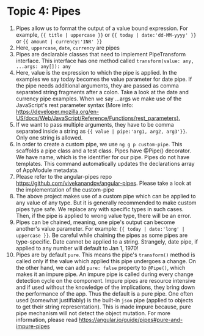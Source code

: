# Topic 4: Pipes

1. Pipes allow us to format the output of a value bound expression. For example, `{{ title | uppercase }}` or `{{ today | date:'dd-MM-yyyy' }}` or `{{ amount | currency:'INR' }}`
2. Here, `uppercase`, `date`, `currency` are pipes
3. Pipes are declarable classes that need to implement PipeTransform interface. This interface has one method called `transform(value: any, ...args: any[]): any`
4. Here, value is the expression to which the pipe is applied. In the examples we say today becomes the value parameter for date pipe. If the pipe needs additional arguments, they are passed as comma separated string fragments after a colon. Take a look at the date and currency pipe examples. When we say ...args we make use of the JavaScript's rest parameter syntax (More info: <https://developer.mozilla.org/en-US/docs/Web/JavaScript/Reference/Functions/rest_parameters).>
5. If we want to pass multiple arguments, they have to be comma separated inside a string as `{{ value | pipe:'arg1, arg2, arg3'}}`. Only one string is allowed.
6. In order to create a custom pipe, we use `ng g p custom-pipe`. This scaffolds a pipe class and a test class. Pipes have @Pipe() decorator. We have name, which is the identifier for our pipe. Pipes do not have templates. This command automatically updates the declarations array of AppModule metadata.
7. Please refer to the angular-pipes repo <https://github.com/vivekanandpv/angular-pipes>. Please take a look at the implementation of the custom-pipe
8. The above project makes use of a custom pipe which can be applied to any value of any type. But it is generally recommended to make custom pipes type safe. We replace any with specific types in such cases. Then, if the pipe is applied to wrong value type, there will be an error.
9. Pipes can be chained, meaning, one pipe's output can become another's value parameter. For example: `{{ today | date:'long' | uppercase }}`. Be careful while chaining the pipes as some pipes are type-specific. Date cannot be applied to a string. Strangely, date pipe, if applied to any number will default to Jan 1, 1970!
10. Pipes are by default `pure`. This means the pipe's `transform()` method is called only if the value which applied this pipe undergoes a change. On the other hand, we can add `pure: false` property to `@Pipe()`, which makes it an impure pipe. An impure pipe is called during every change detection cycle on the component. Impure pipes are resource intensive and if used without the knowledge of the implications, they bring down the performance of the app. Thus the default is a pure pipe. One often used (somewhat justifiably) is the built-in `json` pipe (applied to objects to get their string representation). This is made impure because, pure pipe mechanism will not detect the object mutation. For more information, please read <https://angular.io/guide/pipes#pure-and-impure-pipes>
